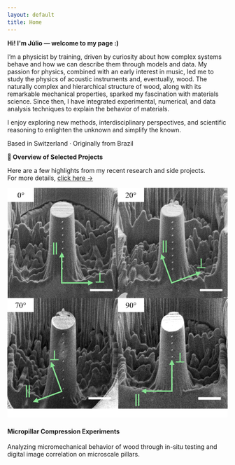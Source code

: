 ```yaml
---
layout: default
title: Home
---
```


<link rel="stylesheet" href="/assets/css/custom.css">



<div class="main-content">

<p><strong>Hi! I'm Júlio — welcome to my page :)</strong></p>

<p>
I’m a physicist by training, driven by curiosity about how complex systems behave and how we can describe them through models and data.  
My passion for physics, combined with an early interest in music, led me to study the physics of acoustic instruments and, eventually, wood.  
The naturally complex and hierarchical structure of wood, along with its remarkable mechanical properties, sparked my fascination with materials science.  
Since then, I have integrated experimental, numerical, and data analysis techniques to explain the behavior of materials.
</p>

<p>
I enjoy exploring new methods, interdisciplinary perspectives, and scientific reasoning to enlighten the unknown and simplify the known.
</p>

<p>
Based in Switzerland · Originally from Brazil
</p>


<p><strong>🧩 Overview of Selected Projects</strong></p>

Here are a few highlights from my recent research and side projects.  
For more details, <a href="/research-projects.html">click here →</a>

<div class="project-briefing">
  <img src="/assets/images/MicroPillar.jpg" alt="Project 1" class="project-image">
  <div class="project-text">
    <h4>Micropillar Compression Experiments</h4>
    <p>Analyzing micromechanical behavior of wood through in-situ testing and digital image correlation on microscale pillars.</p>
  </div>
</div>



</div>
